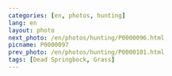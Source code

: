 ```yaml
---
categories: [en, photos, hunting]
lang: en
layout: photo
next_photo: /en/photos/hunting/P0000096.html
picname: P0000097
prev_photo: /en/photos/hunting/P0000101.html
tags: [Dead Springbock, Grass]
---
```


